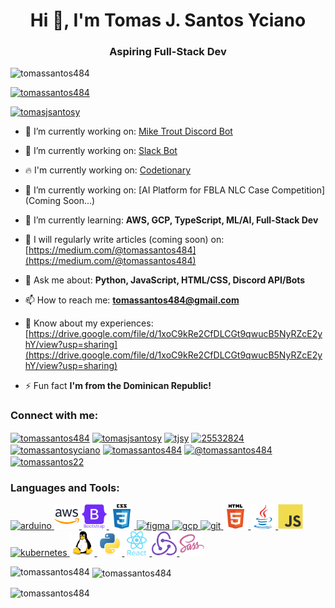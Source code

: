<h1 align="center">Hi 👋, I'm Tomas J. Santos Yciano</h1>
<h3 align="center">Aspiring Full-Stack Dev</h3>

<p align="left"> <img src="https://komarev.com/ghpvc/?username=tomassantos484&label=Profile%20views&color=0e75b6&style=flat" alt="tomassantos484" /> </p>

<p align="left"> <a href="https://github.com/ryo-ma/github-profile-trophy"><img src="https://github-profile-trophy.vercel.app/?username=tomassantos484" alt="tomassantos484" /></a> </p>

<p align="left"> <a href="https://twitter.com/tomasjsantosy" target="blank"><img src="https://img.shields.io/twitter/follow/tomasjsantosy?logo=twitter&style=for-the-badge" alt="tomasjsantosy" /></a> </p>

- 🔭 I’m currently working on: [Mike Trout Discord Bot](https://github.com/tomassantos484/Mike-Trout-Bot)

- 👯 I’m currently working on: [Slack Bot](https://github.com/JustinhSE/SM-bots)

- 🔥 I'm currently working on: [Codetionary](https://github.com/tomassantos484/codetionary-ai-hackathon)

- 🤝 I’m currently working on: [AI Platform for FBLA NLC Case Competition](Coming Soon...)

- 🌱 I’m currently learning: **AWS, GCP, TypeScript, ML/AI, Full-Stack Dev**

- 📝 I will regularly write articles (coming soon) on: [https://medium.com/@tomassantos484](https://medium.com/@tomassantos484)

- 💬 Ask me about: **Python, JavaScript, HTML/CSS, Discord API/Bots**

- 📫 How to reach me: **tomassantos484@gmail.com**

- 📄 Know about my experiences: [https://drive.google.com/file/d/1xoC9kRe2CfDLCGt9qwucB5NyRZcE2yhY/view?usp=sharing](https://drive.google.com/file/d/1xoC9kRe2CfDLCGt9qwucB5NyRZcE2yhY/view?usp=sharing)

- ⚡ Fun fact **I'm from the Dominican Republic!**

<h3 align="left">Connect with me:</h3>
<p align="left">
<a href="https://codepen.io/tomassantos484" target="blank"><img align="center" src="https://raw.githubusercontent.com/rahuldkjain/github-profile-readme-generator/master/src/images/icons/Social/codepen.svg" alt="tomassantos484" height="30" width="40" /></a>
<a href="https://twitter.com/tomasjsantosy" target="blank"><img align="center" src="https://raw.githubusercontent.com/rahuldkjain/github-profile-readme-generator/master/src/images/icons/Social/twitter.svg" alt="tomasjsantosy" height="30" width="40" /></a>
<a href="https://linkedin.com/in/tjsy" target="blank"><img align="center" src="https://raw.githubusercontent.com/rahuldkjain/github-profile-readme-generator/master/src/images/icons/Social/linked-in-alt.svg" alt="tjsy" height="30" width="40" /></a>
<a href="https://stackoverflow.com/users/25532824" target="blank"><img align="center" src="https://raw.githubusercontent.com/rahuldkjain/github-profile-readme-generator/master/src/images/icons/Social/stack-overflow.svg" alt="25532824" height="30" width="40" /></a>
<a href="https://kaggle.com/tomassantosyciano" target="blank"><img align="center" src="https://raw.githubusercontent.com/rahuldkjain/github-profile-readme-generator/master/src/images/icons/Social/kaggle.svg" alt="tomassantosyciano" height="30" width="40" /></a>
<a href="https://instagram.com/tomassantos484" target="blank"><img align="center" src="https://raw.githubusercontent.com/rahuldkjain/github-profile-readme-generator/master/src/images/icons/Social/instagram.svg" alt="tomassantos484" height="30" width="40" /></a>
<a href="https://medium.com/@tomassantos484" target="blank"><img align="center" src="https://raw.githubusercontent.com/rahuldkjain/github-profile-readme-generator/master/src/images/icons/Social/medium.svg" alt="@tomassantos484" height="30" width="40" /></a>
<a href="https://www.leetcode.com/tomassantos22" target="blank"><img align="center" src="https://raw.githubusercontent.com/rahuldkjain/github-profile-readme-generator/master/src/images/icons/Social/leet-code.svg" alt="tomassantos22" height="30" width="40" /></a>
</p>

<h3 align="left">Languages and Tools:</h3>
<p align="left"> <a href="https://www.arduino.cc/" target="_blank" rel="noreferrer"> <img src="https://cdn.worldvectorlogo.com/logos/arduino-1.svg" alt="arduino" width="40" height="40"/> </a> <a href="https://aws.amazon.com" target="_blank" rel="noreferrer"> <img src="https://raw.githubusercontent.com/devicons/devicon/master/icons/amazonwebservices/amazonwebservices-original-wordmark.svg" alt="aws" width="40" height="40"/> </a> <a href="https://getbootstrap.com" target="_blank" rel="noreferrer"> <img src="https://raw.githubusercontent.com/devicons/devicon/master/icons/bootstrap/bootstrap-plain-wordmark.svg" alt="bootstrap" width="40" height="40"/> </a> <a href="https://www.w3schools.com/css/" target="_blank" rel="noreferrer"> <img src="https://raw.githubusercontent.com/devicons/devicon/master/icons/css3/css3-original-wordmark.svg" alt="css3" width="40" height="40"/> </a> <a href="https://www.figma.com/" target="_blank" rel="noreferrer"> <img src="https://www.vectorlogo.zone/logos/figma/figma-icon.svg" alt="figma" width="40" height="40"/> </a> <a href="https://cloud.google.com" target="_blank" rel="noreferrer"> <img src="https://www.vectorlogo.zone/logos/google_cloud/google_cloud-icon.svg" alt="gcp" width="40" height="40"/> </a> <a href="https://git-scm.com/" target="_blank" rel="noreferrer"> <img src="https://www.vectorlogo.zone/logos/git-scm/git-scm-icon.svg" alt="git" width="40" height="40"/> </a> <a href="https://www.w3.org/html/" target="_blank" rel="noreferrer"> <img src="https://raw.githubusercontent.com/devicons/devicon/master/icons/html5/html5-original-wordmark.svg" alt="html5" width="40" height="40"/> </a> <a href="https://www.java.com" target="_blank" rel="noreferrer"> <img src="https://raw.githubusercontent.com/devicons/devicon/master/icons/java/java-original.svg" alt="java" width="40" height="40"/> </a> <a href="https://developer.mozilla.org/en-US/docs/Web/JavaScript" target="_blank" rel="noreferrer"> <img src="https://raw.githubusercontent.com/devicons/devicon/master/icons/javascript/javascript-original.svg" alt="javascript" width="40" height="40"/> </a> <a href="https://kubernetes.io" target="_blank" rel="noreferrer"> <img src="https://www.vectorlogo.zone/logos/kubernetes/kubernetes-icon.svg" alt="kubernetes" width="40" height="40"/> </a> <a href="https://www.linux.org/" target="_blank" rel="noreferrer"> <img src="https://raw.githubusercontent.com/devicons/devicon/master/icons/linux/linux-original.svg" alt="linux" width="40" height="40"/> </a> <a href="https://www.python.org" target="_blank" rel="noreferrer"> <img src="https://raw.githubusercontent.com/devicons/devicon/master/icons/python/python-original.svg" alt="python" width="40" height="40"/> </a> <a href="https://reactjs.org/" target="_blank" rel="noreferrer"> <img src="https://raw.githubusercontent.com/devicons/devicon/master/icons/react/react-original-wordmark.svg" alt="react" width="40" height="40"/> </a> <a href="https://redux.js.org" target="_blank" rel="noreferrer"> <img src="https://raw.githubusercontent.com/devicons/devicon/master/icons/redux/redux-original.svg" alt="redux" width="40" height="40"/> </a> <a href="https://sass-lang.com" target="_blank" rel="noreferrer"> <img src="https://raw.githubusercontent.com/devicons/devicon/master/icons/sass/sass-original.svg" alt="sass" width="40" height="40"/> </a> </p>

<p><img align="left" src="https://github-readme-stats.vercel.app/api/top-langs?username=tomassantos484&show_icons=true&theme=cobalt&locale=en&layout=compact" alt="tomassantos484" /></p>

<p>&nbsp;<img align="center" src="https://github-readme-stats.vercel.app/api?username=tomassantos484&show_icons=true&theme=cobalt&text_color=fbeaea&locale=en" alt="tomassantos484" /></p>

<p><img align="center" src="https://github-readme-streak-stats.herokuapp.com/?user=tomassantos484&theme=highcontrast" alt="tomassantos484" /></p>
